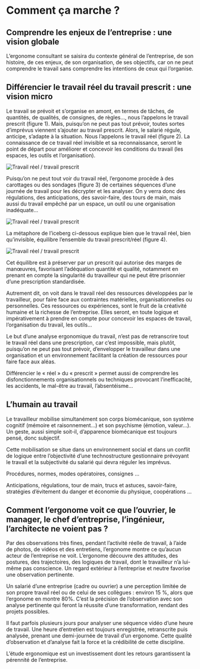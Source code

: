 # Comment ça marche ?

## Comprendre les enjeux de l’entreprise : une vision globale

L’ergonome consultant se saisira du contexte général de l’entreprise, de son histoire, de ces enjeux, de son organisation, de ses objectifs, car on ne peut comprendre le travail sans comprendre les intentions de ceux qui l’organise.

## Différencier le travail réel du travail prescrit : une vision micro

Le travail se prévoit et s’organise en amont, en termes de tâches, de quantités, de qualités, de consignes, de règles…, nous l’appelons le travail prescrit (figure 1). Mais, puisqu’on ne peut pas tout prévoir, toutes sortes d’imprévus viennent s’ajouter au travail prescrit. Alors, le salarié régule, anticipe, s’adapte à la situation. Nous l’appelons le travail réel (figure 2). La connaissance de ce travail réel invisible et sa reconnaissance, seront le point de départ pour améliorer et concevoir les conditions du travail (les espaces, les outils et l’organisation).

![Travail réel / travail prescrit](/img/prescrit.png)

Puisqu’on ne peut tout voir du travail réel, l’ergonome procède à des carottages ou des sondages (figure 3) de certaines séquences d’une journée de travail pour les décrypter et les analyser. On y verra donc des régulations, des anticipations, des savoir-faire, des tours de main, mais aussi du travail empêché par un espace, un outil ou une organisation inadéquate…

![Travail réel / travail prescrit](/img/figure3.png)

La métaphore de l’iceberg ci-dessous explique bien que le travail réel, bien qu’invisible, équilibre l’ensemble du travail prescrit/réel (figure 4).

![Travail réel / travail prescrit](/img/figure4.png)

Cet équilibre est à préserver par un prescrit qui autorise des marges de manœuvres, favorisant l’adéquation quantité et qualité, notamment en prenant en compte la singularité du travailleur qui ne peut être prisonnier d’une prescription standardisée.

Autrement dit, on voit dans le travail réel des ressources développées par le travailleur, pour faire face aux contraintes matérielles, organisationnelles ou personnelles. Ces ressources ou expériences, sont le fruit de la créativité humaine et la richesse de l’entreprise. Elles seront, en toute logique et impérativement à prendre en compte pour concevoir les espaces de travail, l’organisation du travail, les outils…

Le but d’une analyse ergonomique du travail, n’est pas de retranscrire tout le travail réel dans une prescription, car c’est impossible, mais plutôt, puisqu’on ne peut pas tout prévoir, d’envelopper le travailleur dans une organisation et un environnement facilitant la création de ressources pour faire face aux aléas.

Différencier le « réel » du « prescrit » permet aussi de comprendre les disfonctionnements organisationnels ou techniques provocant l’inefficacité, les accidents, le mal-être au travail, l’absentéisme…

## L’humain au travail

Le travailleur mobilise simultanément son corps biomécanique, son système cognitif (mémoire et raisonnement…) et son psychisme (émotion, valeur…). Un geste, aussi simple soit-il, d’apparence biomécanique est toujours pensé, donc subjectif.

Cette mobilisation se situe dans un environnement social et dans un conflit de logique entre l’objectivité d’une technostructure gestionnaire prévoyant le travail et la subjectivité du salarié qui devra réguler les imprévus.

Procédures, normes, modes opératoires, consignes …

Anticipations, régulations, tour de main, trucs et astuces, savoir-faire, stratégies d’évitement du danger et économie du physique, coopérations …

## Comment l’ergonome voit ce que l’ouvrier, le manager, le chef d’entreprise, l’ingénieur, l’architecte ne voient pas ?

Par des observations très fines, pendant l’activité réelle de travail, à l’aide de photos, de vidéos et des entretiens, l’ergonome montre ce qu’aucun acteur de l’entreprise ne voit. L’ergonome découvre des attitudes, des postures, des trajectoires, des logiques de travail, dont le travailleur n’a lui-même pas conscience. Un regard extérieur à l’entreprise et neutre favorise une observation pertinente.

Un salarié d’une entreprise (cadre ou ouvrier) a une perception limitée de son propre travail réel ou de celui de ses collègues : environ 15 %, alors que l’ergonome en montre 80%. C’est la précision de l’observation avec son analyse pertinente qui feront la réussite d’une transformation, rendant des projets possibles.

Il faut parfois plusieurs jours pour analyser une séquence vidéo d’une heure de travail. Une heure d’entretien est toujours enregistrée, retranscrite puis analysée, prenant une demi-journée de travail d’un ergonome. Cette qualité d’observation et d’analyse fait la force et la crédibilité de cette discipline.

L’étude ergonomique est un investissement dont les retours garantissent la pérennité de l’entreprise.
